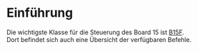 # Einführung
Die wichtigste Klasse für die Steuerung des Board 15 ist [B15F](classB15F.html).  
Dort befindet sich auch eine Übersicht der verfügbaren Befehle.
